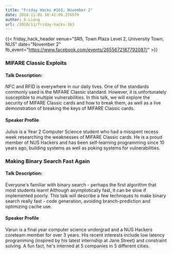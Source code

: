 ```yaml
---
title: "Friday Hacks #163, November 2"
date: 2018-11-01 10:41:09.276579
author: E-Liang
url: /2018/11/friday-hacks-163
---
```


{{< friday_hack_header
    venue="SR5, Town Plaza Level 2, University Town, NUS"
    date="November 2"
    fb_event="https://www.facebook.com/events/2655672187792087/" >}}


### MIFARE Classic Exploits

#### Talk Description:

NFC and RFID is everywhere in our daily lives. One of the standards commonly used is the MIFARE Classic standard. However, it is unfortunately susceptible to multiple vulnerabilities. In this talk, we will explore the security of MIFARE Classic cards and how to break them, as well as a live demonstration of breaking the keys of MIFARE Classic cards.

#### Speaker Profile

Julius is a Year 2 Computer Science student who had a misspent recess week researching the weaknesses of MIFARE Classic cards. He is a proud member of NUS Hackers and has been self-learning programming since 10 years ago, building systems as well as poking systems for vulnerabilities.


### Making Binary Search Fast Again

#### Talk Description:

Everyone's familiar with binary search - perhaps the first algorithm that most students learn! Although asymptotically fast, it can be slow if implemented poorly. This talk will describe a few techniques to make binary search really fast - code generation, avoiding branch-prediction and optimizing cache use.

#### Speaker Profile

Varun is a final year computer science undergrad and a NUS Hackers coreteam member for over 3 years. His recent interests include low latency programming (inspired by his latest internship at Jane Street) and constraint solving. A fun fact, he's interned at 5 companies in 5 different cities.

